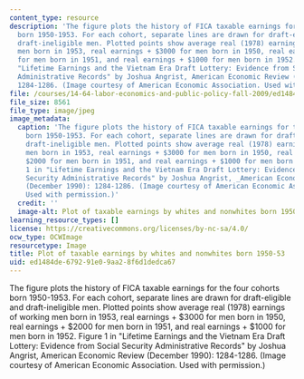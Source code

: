 ```yaml
---
content_type: resource
description: 'The figure plots the history of FICA taxable earnings for the four cohorts
  born 1950-1953. For each cohort, separate lines are drawn for draft-eligible and
  draft-ineligible men. Plotted points show average real (1978) earnings of working
  men born in 1953, real earnings + $3000 for men born in 1950, real earnings + $2000
  for men born in 1951, and real earnings + $1000 for men born in 1952. Figure 1 in
  "Lifetime Earnings and the Vietnam Era Draft Lottery: Evidence from Social Security
  Administrative Records" by Joshua Angrist, American Economic Review (December 1990):
  1284-1286. (Image courtesy of American Economic Association. Used with permission.)'
file: /courses/14-64-labor-economics-and-public-policy-fall-2009/ed1484de679291e09aa28f6d1dedca67_14-64f09-th.jpg
file_size: 8561
file_type: image/jpeg
image_metadata:
  caption: 'The figure plots the history of FICA taxable earnings for the four cohorts
    born 1950-1953. For each cohort, separate lines are drawn for draft-eligible and
    draft-ineligible men. Plotted points show average real (1978) earnings of working
    men born in 1953, real earnings + $3000 for men born in 1950, real earnings +
    $2000 for men born in 1951, and real earnings + $1000 for men born in 1952. Figure
    1 in "Lifetime Earnings and the Vietnam Era Draft Lottery: Evidence from Social
    Security Administrative Records" by Joshua Angrist, _American Economic Review_
    (December 1990): 1284-1286. (Image courtesy of American Economic Association.
    Used with permission.)'
  credit: ''
  image-alt: Plot of taxable earnings by whites and nonwhites born 1950-53.
learning_resource_types: []
license: https://creativecommons.org/licenses/by-nc-sa/4.0/
ocw_type: OCWImage
resourcetype: Image
title: Plot of taxable earnings by whites and nonwhites born 1950-53
uid: ed1484de-6792-91e0-9aa2-8f6d1dedca67
---
```

The figure plots the history of FICA taxable earnings for the four cohorts born 1950-1953. For each cohort, separate lines are drawn for draft-eligible and draft-ineligible men. Plotted points show average real (1978) earnings of working men born in 1953, real earnings + $3000 for men born in 1950, real earnings + $2000 for men born in 1951, and real earnings + $1000 for men born in 1952. Figure 1 in "Lifetime Earnings and the Vietnam Era Draft Lottery: Evidence from Social Security Administrative Records" by Joshua Angrist, American Economic Review (December 1990): 1284-1286. (Image courtesy of American Economic Association. Used with permission.)